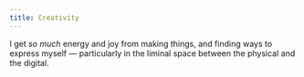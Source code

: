 ```yaml
---
title: Creativity
---
```


I get _so much_ energy and joy from making things, and finding ways to express myself — particularly in the liminal space between the physical and the digital.
